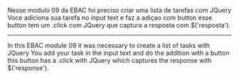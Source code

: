 Nesse modulo 09 da EBAC foi preciso criar uma lista de tarefas com JQuery
Voce adiciona sua tarefa no input text e faz a adiçao com button 
esse button tem um .click com JQuery 
que captura a resposta com $('resposta').

----

In this EBAC module 09 it was necessary to create a list of tasks with JQuery
You add your task in the input text and do the addition with a button
this button has a .click with JQuery
which captures the response with $('response').
